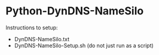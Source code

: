 # Python-DynDNS-NameSilo

Instructions to setup:

- DynDNS-NameSilo.txt
- DynDNS-NameSilo-Setup.sh (do not just run as a script)

